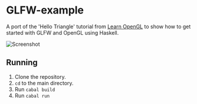 # GLFW-example

A port of the 'Hello Triangle' tutorial from [Learn OpenGL](https://duckduckgo.com](https://learnopengl.com/Getting-started/Hello-Triangle)) to show how to get started with GLFW and OpenGL using Haskell.

![Screenshot](https://github.com/user-attachments/assets/b7fe14cf-3ea5-4aaf-88ef-da3d6dabf767)

## Running

1. Clone the repository.
2. `cd` to the main directory.
3. Run `cabal build`
4. Run `cabal run`
